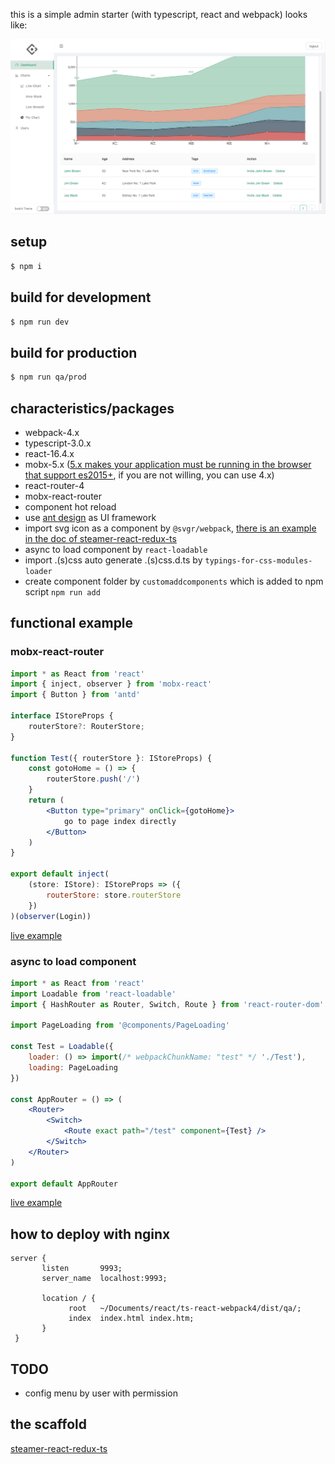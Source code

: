 this is a simple admin starter (with typescript, react and webpack) looks like:

<img src="./screenshot.png" width="900">

## setup

```bash
$ npm i
```

## build for development

```bash
$ npm run dev
```

## build for production

```bash
$ npm run qa/prod
```

## characteristics/packages

-   webpack-4.x
-   typescript-3.0.x
-   react-16.4.x
-   mobx-5.x ([5.x makes your application must be running in the browser that support es2015+](https://github.com/mobxjs/mobx#browser-support), if you are not willing, you can use 4.x)
-   react-router-4
-   mobx-react-router
-   component hot reload
-   use [ant design](https://ant.design/index-cn) as UI framework
-   import svg icon as a component by `@svgr/webpack`, [there is an example in the doc of steamer-react-redux-ts](https://github.com/YDJ-FE/steamer-react-ts/blob/master/docs/svg.md)
-   async to load component by `react-loadable`
-   import .(s)css auto generate .(s)css.d.ts by `typings-for-css-modules-loader`
-   create component folder by `customaddcomponents` which is added to npm script `npm run add`

## functional example

### mobx-react-router

```jsx
import * as React from 'react'
import { inject, observer } from 'mobx-react'
import { Button } from 'antd'

interface IStoreProps {
    routerStore?: RouterStore;
}

function Test({ routerStore }: IStoreProps) {
    const gotoHome = () => {
        routerStore.push('/')
    }
    return (
        <Button type="primary" onClick={gotoHome}>
            go to page index directly
        </Button>
    )
}

export default inject(
    (store: IStore): IStoreProps => ({
        routerStore: store.routerStore
    })
)(observer(Login))
```

[live example](https://github.com/YDJ-FE/ts-react-webpack4/blob/master/src/containers/views/Login/index.tsx?1532570619900)

### async to load component

```jsx
import * as React from 'react'
import Loadable from 'react-loadable'
import { HashRouter as Router, Switch, Route } from 'react-router-dom'

import PageLoading from '@components/PageLoading'

const Test = Loadable({
    loader: () => import(/* webpackChunkName: "test" */ './Test'),
    loading: PageLoading
})

const AppRouter = () => (
    <Router>
        <Switch>
            <Route exact path="/test" component={Test} />
        </Switch>
    </Router>
)

export default AppRouter
```

[live example](https://github.com/YDJ-FE/ts-react-webpack4/tree/master/src/containers/shared/App?1532589067125)

## how to deploy with nginx

```
server {
       listen       9993;
       server_name  localhost:9993;

       location / {
             root   ~/Documents/react/ts-react-webpack4/dist/qa/;
             index  index.html index.htm;
       }
 }
```

## TODO

-   config menu by user with permission

## the scaffold

[steamer-react-redux-ts](https://github.com/YDJ-FE/steamer-react-redux-ts)
